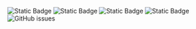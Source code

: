 ![Static Badge](https://img.shields.io/badge/blacklists-61-000000) ![Static Badge](https://img.shields.io/badge/blacklisted-2913001-cc0000) ![Static Badge](https://img.shields.io/badge/whitelisted-2250-00CC00) ![Static Badge](https://img.shields.io/badge/streaming_blacklist-28107-000000) ![GitHub issues](https://img.shields.io/github/issues/fabriziosalmi/blacklists)
